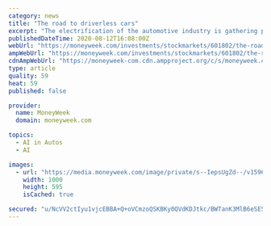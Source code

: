 ```yaml
---
category: news
title: "The road to driverless cars"
excerpt: "The electrification of the automotive industry is gathering pace, but does the real future lie in driverless vehicles?"
publishedDateTime: 2020-08-12T16:08:00Z
webUrl: "https://moneyweek.com/investments/stockmarkets/601802/the-road-to-driverless-cars"
ampWebUrl: "https://moneyweek.com/investments/stockmarkets/601802/the-road-to-driverless-cars?amp"
cdnAmpWebUrl: "https://moneyweek-com.cdn.ampproject.org/c/s/moneyweek.com/investments/stockmarkets/601802/the-road-to-driverless-cars?amp"
type: article
quality: 59
heat: 59
published: false

provider:
  name: MoneyWeek
  domain: moneyweek.com

topics:
  - AI in Autos
  - AI

images:
  - url: "https://media.moneyweek.com/image/private/s--IepsUgZd--/v1596809769/driverless_car.jpg"
    width: 1000
    height: 595
    isCached: true

secured: "u/NcVV2ctIyu1vjcEBBA+Q+oVCmzoQSKBKy0QVdKDJtkc/BWTanK3MlB6eSE5nCbU90kfzR+cLbWLd8RhNuUrNqBhw11YUCsDBbv2VTyFCCV347OhluzCkm1+QFSUjY3gApyBkuDMJeih06yV7Jx9LgMWhdsJcBaly630hXnM/DXalANNLSg0zfaWP0mt/RJNCkmVmiWDYA5hLWfh4rRv4Ox69oGIU7kAVWF1Yh8aPjyDcSaYLcp976dZtmE81pm8PmO4K6t0DxmrCFMDMKy4MVze5M7pQpB4FLo7wuUnDUmteFqrQ53itzhPG5b/5iWskNB8FXAhFXfG5z8GVSCOA==;ZTnmyb47X67q+GIqBYfVYA=="
---
```


